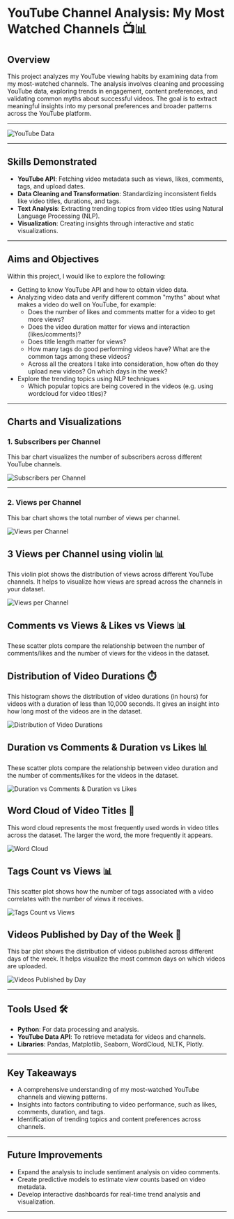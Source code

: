 # **YouTube Channel Analysis: My Most Watched Channels** 📺📊  

## **Overview**  
This project analyzes my YouTube viewing habits by examining data from my most-watched channels. The analysis involves cleaning and processing YouTube data, exploring trends in engagement, content preferences, and validating common myths about successful videos. The goal is to extract meaningful insights into my personal preferences and broader patterns across the YouTube platform.  

---  

![YouTube Data](https://github.com/Naveennnkumar-Bit/My-YouTube-Watch-Habits/blob/main/YT.jpeg)

---  

## **Skills Demonstrated**  
- **YouTube API**: Fetching video metadata such as views, likes, comments, tags, and upload dates.  
- **Data Cleaning and Transformation**: Standardizing inconsistent fields like video titles, durations, and tags.  
- **Text Analysis**: Extracting trending topics from video titles using Natural Language Processing (NLP).  
- **Visualization**: Creating insights through interactive and static visualizations.  

---  

## **Aims and Objectives**  

Within this project, I would like to explore the following:

- Getting to know YouTube API and how to obtain video data.
- Analyzing video data and verify different common "myths" about what makes a video do well on YouTube, for example:
    - Does the number of likes and comments matter for a video to get more views?
    - Does the video duration matter for views and interaction (likes/comments)?
    - Does title length matter for views?
    - How many tags do good performing videos have? What are the common tags among these videos?
    - Across all the creators I take into consideration, how often do they upload new videos? On which days in the week?
- Explore the trending topics using NLP techniques
    - Which popular topics are being covered in the videos (e.g. using wordcloud for video titles)?

---

## **Charts and Visualizations**  

### **1. Subscribers per Channel**  
This bar chart visualizes the number of subscribers across different YouTube channels.  

![Subscribers per Channel](https://github.com/Naveennnkumar-Bit/My-YouTube-Watch-Habits/blob/main/charts/SPC.png)

---

### **2. Views per Channel**  
This bar chart shows the total number of views per channel.  

![Views per Channel](https://github.com/Naveennnkumar-Bit/My-YouTube-Watch-Habits/blob/main/charts/VPC.png)

## **3 Views per Channel using violin** 📊  
This violin plot shows the distribution of views across different YouTube channels. It helps to visualize how views are spread across the channels in your dataset.

![Views per Channel](https://github.com/Naveennnkumar-Bit/My-YouTube-Watch-Habits/blob/main/charts/VVPC.png)

## **Comments vs Views & Likes vs Views** 📊  
These scatter plots compare the relationship between the number of comments/likes and the number of views for the videos in the dataset.

## **Distribution of Video Durations** ⏱️  
This histogram shows the distribution of video durations (in hours) for videos with a duration of less than 10,000 seconds. It gives an insight into how long most of the videos are in the dataset.

![Distribution of Video Durations](https://github.com/Naveennnkumar-Bit/My-YouTube-Watch-Habits/blob/main/charts/DISTOFVDHR.png)

## **Duration vs Comments & Duration vs Likes** 📊  
These scatter plots compare the relationship between video duration and the number of comments/likes for the videos in the dataset.

![Duration vs Comments & Duration vs Likes](https://github.com/Naveennnkumar-Bit/My-YouTube-Watch-Habits/blob/main/charts/DSS.png)

## **Word Cloud of Video Titles** 💬  
This word cloud represents the most frequently used words in video titles across the dataset. The larger the word, the more frequently it appears.

![Word Cloud](charts/wordcloud.png)


## **Tags Count vs Views** 📊  
This scatter plot shows how the number of tags associated with a video correlates with the number of views it receives.

![Tags Count vs Views](charts/tags_count_vs_views.png)

## **Videos Published by Day of the Week** 📅  
This bar plot shows the distribution of videos published across different days of the week. It helps visualize the most common days on which videos are uploaded.

![Videos Published by Day](charts/videos_published_by_day.png)

---

## **Tools Used** 🛠️  
- **Python**: For data processing and analysis.  
- **YouTube Data API**: To retrieve metadata for videos and channels.  
- **Libraries**: Pandas, Matplotlib, Seaborn, WordCloud, NLTK, Plotly.  

---  

## **Key Takeaways**  
- A comprehensive understanding of my most-watched YouTube channels and viewing patterns.  
- Insights into factors contributing to video performance, such as likes, comments, duration, and tags.  
- Identification of trending topics and content preferences across channels.  

---  

## **Future Improvements**  
- Expand the analysis to include sentiment analysis on video comments.  
- Create predictive models to estimate view counts based on video metadata.  
- Develop interactive dashboards for real-time trend analysis and visualization.  

---  
